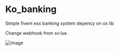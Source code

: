 # Ko_banking
Simple fivem esx banking system depency on ox lib

Change webhook from sv.lua

![image](https://github.com/user-attachments/assets/fe1c3161-7186-4e06-9a3e-371fa3ee5854)
